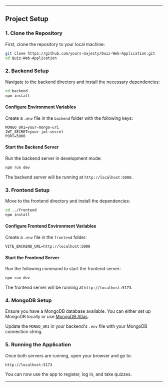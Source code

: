 
---

## Project Setup

### 1. Clone the Repository

First, clone the repository to your local machine:

```bash
git clone https://github.com/yours-majesty/Quiz-Web-Application.git
cd Quiz-Web-Application
```

### 2. Backend Setup

Navigate to the backend directory and install the necessary dependencies:

```bash
cd backend
npm install
```

#### Configure Environment Variables

Create a `.env` file in the `backend` folder with the following keys:

```env
MONGO_URI=your-mongo-uri
JWT_SECRET=your-jwt-secret
PORT=5000
```

#### Start the Backend Server

Run the backend server in development mode:

```bash
npm run dev
```

The backend server will be running at `http://localhost:5000`.

### 3. Frontend Setup

Move to the frontend directory and install the dependencies:

```bash
cd ../frontend
npm install
```

#### Configure Frontend Environment Variables

Create a `.env` file in the `frontend` folder:

```env
VITE_BACKEND_URL=http://localhost:5000
```

#### Start the Frontend Server

Run the following command to start the frontend server:

```bash
npm run dev
```

The frontend server will be running at `http://localhost:5173`.

### 4. MongoDB Setup

Ensure you have a MongoDB database available. You can either set up MongoDB locally or use [MongoDB Atlas](https://www.mongodb.com/atlas).

Update the `MONGO_URI` in your backend's `.env` file with your MongoDB connection string.

### 5. Running the Application

Once both servers are running, open your browser and go to:

```
http://localhost:5173
```

You can now use the app to register, log in, and take quizzes.

---
